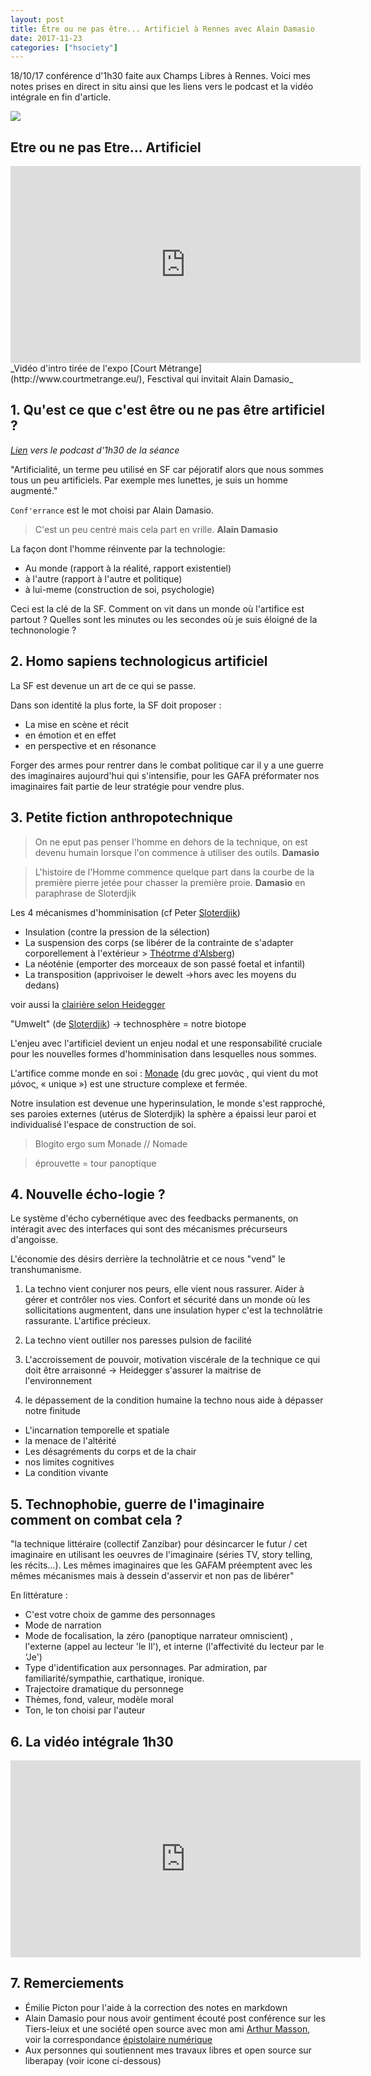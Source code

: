```yaml
---
layout: post
title: Être ou ne pas être... Artificiel à Rennes avec Alain Damasio
date: 2017-11-23
categories: ["hsociety"]
---
```


18/10/17 conférence d'1h30 faite aux Champs Libres à Rennes. Voici mes notes prises en direct in situ ainsi que les liens vers le podcast et la vidéo intégrale en fin d'article.

![](https://i.imgur.com/aQtBeO1.png)


## Etre ou ne pas Etre... Artificiel 
<iframe width="560" height="315" src="https://www.youtube.com/embed/XzJ0RHjmaYU" frameborder="0" allowfullscreen></iframe>
_Vidéo d'intro tirée de l'expo [Court Métrange](http://www.courtmetrange.eu/), Fesctival qui invitait Alain Damasio_


## 1. Qu'est ce que c'est être ou ne pas être artificiel ?

_[Lien](https://soundcloud.com/leschampslibres/etre-ou-ne-pas-etre-artificiel-rencontre-avec-alain-damasio) vers le podcast d'1h30 de la séance_

"Artificialité, un terme peu utilisé en SF car péjoratif alors que nous sommes tous un peu artificiels. Par exemple mes lunettes, je suis un homme augmenté."

`Conf'errance` est le mot choisi par Alain Damasio. 
> C'est un peu centré mais cela part en vrille. **Alain Damasio** 

La façon dont l'homme réinvente par la technologie:
+ Au monde (rapport à la réalité, rapport existentiel)
+ à l'autre (rapport à l'autre et politique)
+ à lui-meme (construction de soi, psychologie)

Ceci est la clé de la SF. Comment on vit dans un monde où l'artifice est partout ? Quelles sont les minutes ou les secondes où je suis éloigné de la technonologie ?

## 2. Homo sapiens technologicus artificiel 

La SF est devenue un art de ce qui se passe.

Dans son identité la plus forte, la SF doit proposer :
+ La mise en scène et récit
+ en émotion et en effet
+ en perspective et en résonance 

Forger des armes pour rentrer dans le combat politique car il y a une guerre des imaginaires aujourd'hui qui s'intensifie, pour les GAFA préformater nos imaginaires fait partie de leur stratégie pour vendre plus. 

## 3. Petite fiction anthropotechnique

> On ne eput pas penser l'homme en dehors de la technique, on est devenu humain lorsque l'on commence à utiliser des outils. **Damasio**

> L'histoire de l'Homme commence quelque part dans la courbe de la première pierre jetée pour chasser la première proie. **Damasio** en paraphrase de  Sloterdjik

Les 4 mécanismes d'homminisation (cf Peter [Sloterdjik](https://fr.wikipedia.org/wiki/Peter_Sloterdijk))

+ Insulation (contre la pression de la sélection)
+ La suspension des corps (se libérer de la contrainte de s'adapter corporellement à l'extérieur > [Théotrme d'Alsberg](http://com2710.dedalon.net/S_01_files/Sloterdijk_La%20pierre.pdf))
+ La néoténie (emporter des morceaux de son passé foetal et infantil)
+ La transposition (apprivoiser le dewelt ->hors avec les moyens du dedans)

voir aussi la [clairière selon Heidegger](https://fr.wikipedia.org/wiki/Lexique_Heidegger)

"Umwelt" (de [Sloterdjik](https://fr.wikipedia.org/wiki/Peter_Sloterdijk)) -> technosphère = notre biotope

L'enjeu avec l'artificiel devient un enjeu nodal et une responsabilité cruciale pour les nouvelles formes d'homminisation dans lesquelles nous sommes.

L'artifice comme monde en soi : [Monade](https://fr.wikipedia.org/wiki/Monade) (du grec μονάς , qui vient du mot μόνος, « unique ») est une structure complexe et fermée.

Notre insulation est devenue une hyperinsulation, le monde s'est rapproché, ses paroies externes (utérus de Sloterdjik) la sphère a épaissi leur paroi et individualisé l'espace de construction de soi. 

> Blogito ergo sum
> Monade // Nomade 

> éprouvette = tour panoptique

## 4. Nouvelle écho-logie ?

Le système d'écho cybernétique avec des feedbacks permanents, on intéragit avec des interfaces qui sont des mécanismes précurseurs d'angoisse. 

L'économie des désirs derrière la technolâtrie et ce nous "vend" le transhumanisme.

1. La techno vient conjurer nos peurs, elle vient nous rassurer.
Aider à gérer et contrôler nos vies. Confort et sécurité dans un monde où les sollicitations augmentent, dans une insulation hyper c'est la technolâtrie rassurante. L'artifice précieux. 

2. La techno vient outiller nos paresses
pulsion de facilité

3. L'accroissement de pouvoir, motivation viscérale de la technique
ce qui doit être arraisonné -> Heidegger
s'assurer la maitrise de l'environnement 

4. le dépassement de la condition humaine
la techno nous aide à dépasser notre finitude

+ L'incarnation temporelle et spatiale
+ la menace de l'altérité
+ Les désagréments du corps et de la chair
+ nos limites cognitives
+ La condition vivante

## 5. Technophobie, guerre de l'imaginaire comment on combat cela ?

"la technique littéraire (collectif Zanzibar) pour désincarcer le futur / cet imaginaire en utilisant les oeuvres de l'imaginaire (séries TV, story telling, les récits...). Les mêmes imaginaires que les GAFAM préemptent avec les mêmes mécanismes mais à dessein d'asservir et non pas de libérer"

En littérature : 

+ C'est votre choix de gamme des personnages
+ Mode de narration
+ Mode de focalisation,  la zéro (panoptique narrateur omniscient) , l'externe (appel au lecteur 'le Il'), et interne (l'affectivité du lecteur par le 'Je') 
+ Type d'identification aux personnages. Par admiration, par familiarité/sympathie, carthatique, ironique.
+ Trajectoire dramatique du personnege
+ Thèmes, fond, valeur, modèle moral
+ Ton, le ton choisi par l'auteur

## 6. La vidéo intégrale 1h30

<iframe width="560" height="315" src="https://www.youtube.com/embed/HNri0r3WO84" frameborder="0" allowfullscreen></iframe>


## 7. Remerciements

+ Émilie Picton pour l'aide à la correction des notes en markdown
+ Alain Damasio pour nous avoir gentiment écouté post conférence sur les Tiers-leiux et une société open source avec mon ami [Arthur Masson](http://arthurmasson.xyz/), voir la correspondance [épistolaire numérique](http://arthurmasson.xyz/societe-ouverte-lettre-a-xavier/)
+ Aux personnes qui soutiennent mes travaux libres et open source sur liberapay (voir icone ci-dessous)




